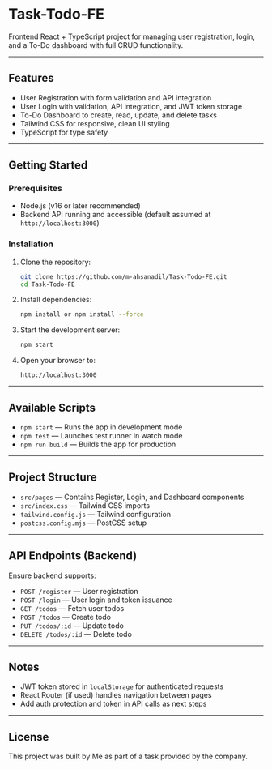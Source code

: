 # Task-Todo-FE

Frontend React + TypeScript project for managing user registration, login, and a To-Do dashboard with full CRUD functionality.

---

## Features
- User Registration with form validation and API integration
- User Login with validation, API integration, and JWT token storage
- To-Do Dashboard to create, read, update, and delete tasks
- Tailwind CSS for responsive, clean UI styling
- TypeScript for type safety

---

## Getting Started

### Prerequisites
- Node.js (v16 or later recommended)
- Backend API running and accessible (default assumed at `http://localhost:3000`)

### Installation

1. Clone the repository:
   ```bash
   git clone https://github.com/m-ahsanadil/Task-Todo-FE.git
   cd Task-Todo-FE
   ```

2. Install dependencies:
   ```bash
   npm install or npm install --force
   ```

3. Start the development server:
   ```bash
   npm start
   ```

4. Open your browser to:
   ```
   http://localhost:3000
   ```

---

## Available Scripts

- `npm start` — Runs the app in development mode
- `npm test` — Launches test runner in watch mode
- `npm run build` — Builds the app for production

---

## Project Structure

- `src/pages` — Contains Register, Login, and Dashboard components
- `src/index.css` — Tailwind CSS imports
- `tailwind.config.js` — Tailwind configuration
- `postcss.config.mjs` — PostCSS setup

---

## API Endpoints (Backend)

Ensure backend supports:
- `POST /register` — User registration
- `POST /login` — User login and token issuance
- `GET /todos` — Fetch user todos
- `POST /todos` — Create todo
- `PUT /todos/:id` — Update todo
- `DELETE /todos/:id` — Delete todo

---

## Notes

- JWT token stored in `localStorage` for authenticated requests
- React Router (if used) handles navigation between pages
- Add auth protection and token in API calls as next steps

---

## License

This project was built by Me as part of a task provided by the company.
